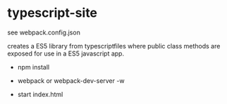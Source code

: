 #  typescript-site

see webpack.config.json 

creates a ES5 library from typescriptfiles where public class methods are exposed for use in a ES5 javascript app.

* npm install

* webpack or webpack-dev-server -w

* start index.html
